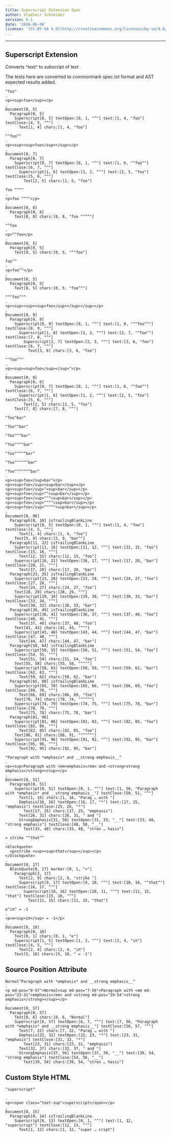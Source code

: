 ```yaml
---
title: Superscript Extension Spec
author: Vladimir Schneider
version: 0.1
date: '2016-06-06'
license: '[CC-BY-SA 4.0](http://creativecommons.org/licenses/by-sa/4.0/)'
...
```


---

## Superscript Extension

Converts ^text^ to subscript of text

The tests here are converted to commonmark spec.txt format and AST expected results added.

```````````````````````````````` example Superscript Extension: 1
^foo^
.
<p><sup>foo</sup></p>
.
Document[0, 5]
  Paragraph[0, 5]
    Superscript[0, 5] textOpen:[0, 1, "^"] text:[1, 4, "foo"] textClose:[4, 5, "^"]
      Text[1, 4] chars:[1, 4, "foo"]
````````````````````````````````


```````````````````````````````` example Superscript Extension: 2
^^foo^^
.
<p><sup><sup>foo</sup></sup></p>
.
Document[0, 7]
  Paragraph[0, 7]
    Superscript[0, 7] textOpen:[0, 1, "^"] text:[1, 6, "^foo^"] textClose:[6, 7, "^"]
      Superscript[1, 6] textOpen:[1, 2, "^"] text:[2, 5, "foo"] textClose:[5, 6, "^"]
        Text[2, 5] chars:[2, 5, "foo"]
````````````````````````````````


```````````````````````````````` example Superscript Extension: 3
foo ^^^^
.
<p>foo ^^^^</p>
.
Document[0, 8]
  Paragraph[0, 8]
    Text[0, 8] chars:[0, 8, "foo ^^^^"]
````````````````````````````````


```````````````````````````````` example Superscript Extension: 4
^^foo
.
<p>^^foo</p>
.
Document[0, 5]
  Paragraph[0, 5]
    Text[0, 5] chars:[0, 5, "^^foo"]
````````````````````````````````


```````````````````````````````` example Superscript Extension: 5
foo^^
.
<p>foo^^</p>
.
Document[0, 5]
  Paragraph[0, 5]
    Text[0, 5] chars:[0, 5, "foo^^"]
````````````````````````````````


```````````````````````````````` example Superscript Extension: 6
^^^foo^^^
.
<p><sup><sup><sup>foo</sup></sup></sup></p>
.
Document[0, 9]
  Paragraph[0, 9]
    Superscript[0, 9] textOpen:[0, 1, "^"] text:[1, 8, "^^foo^^"] textClose:[8, 9, "^"]
      Superscript[1, 8] textOpen:[1, 2, "^"] text:[2, 7, "^foo^"] textClose:[7, 8, "^"]
        Superscript[2, 7] textOpen:[2, 3, "^"] text:[3, 6, "foo"] textClose:[6, 7, "^"]
          Text[3, 6] chars:[3, 6, "foo"]
````````````````````````````````


```````````````````````````````` example Superscript Extension: 7
^^foo^^^
.
<p><sup><sup>foo</sup></sup>^</p>
.
Document[0, 8]
  Paragraph[0, 8]
    Superscript[0, 7] textOpen:[0, 1, "^"] text:[1, 6, "^foo^"] textClose:[6, 7, "^"]
      Superscript[1, 6] textOpen:[1, 2, "^"] text:[2, 5, "foo"] textClose:[5, 6, "^"]
        Text[2, 5] chars:[2, 5, "foo"]
    Text[7, 8] chars:[7, 8, "^"]
````````````````````````````````


```````````````````````````````` example Superscript Extension: 8
^foo^bar^

^foo^^bar^

^foo^^^bar^

^foo^^^^bar^

^foo^^^^^bar^

^foo^^^^^^bar^

^foo^^^^^^^bar^
.
<p><sup>foo</sup>bar^</p>
<p><sup>foo</sup><sup>bar</sup></p>
<p><sup>foo</sup>^<sup>bar</sup></p>
<p><sup>foo</sup>^^<sup>bar</sup></p>
<p><sup>foo</sup>^^^<sup>bar</sup></p>
<p><sup>foo</sup>^^^^<sup>bar</sup></p>
<p><sup>foo</sup>^^^^^<sup>bar</sup></p>
.
Document[0, 96]
  Paragraph[0, 10] isTrailingBlankLine
    Superscript[0, 5] textOpen:[0, 1, "^"] text:[1, 4, "foo"] textClose:[4, 5, "^"]
      Text[1, 4] chars:[1, 4, "foo"]
    Text[5, 9] chars:[5, 9, "bar^"]
  Paragraph[11, 22] isTrailingBlankLine
    Superscript[11, 16] textOpen:[11, 12, "^"] text:[12, 15, "foo"] textClose:[15, 16, "^"]
      Text[12, 15] chars:[12, 15, "foo"]
    Superscript[16, 21] textOpen:[16, 17, "^"] text:[17, 20, "bar"] textClose:[20, 21, "^"]
      Text[17, 20] chars:[17, 20, "bar"]
  Paragraph[23, 35] isTrailingBlankLine
    Superscript[23, 28] textOpen:[23, 24, "^"] text:[24, 27, "foo"] textClose:[27, 28, "^"]
      Text[24, 27] chars:[24, 27, "foo"]
    Text[28, 29] chars:[28, 29, "^"]
    Superscript[29, 34] textOpen:[29, 30, "^"] text:[30, 33, "bar"] textClose:[33, 34, "^"]
      Text[30, 33] chars:[30, 33, "bar"]
  Paragraph[36, 49] isTrailingBlankLine
    Superscript[36, 41] textOpen:[36, 37, "^"] text:[37, 40, "foo"] textClose:[40, 41, "^"]
      Text[37, 40] chars:[37, 40, "foo"]
    Text[41, 43] chars:[41, 43, "^^"]
    Superscript[43, 48] textOpen:[43, 44, "^"] text:[44, 47, "bar"] textClose:[47, 48, "^"]
      Text[44, 47] chars:[44, 47, "bar"]
  Paragraph[50, 64] isTrailingBlankLine
    Superscript[50, 55] textOpen:[50, 51, "^"] text:[51, 54, "foo"] textClose:[54, 55, "^"]
      Text[51, 54] chars:[51, 54, "foo"]
    Text[55, 58] chars:[55, 58, "^^^"]
    Superscript[58, 63] textOpen:[58, 59, "^"] text:[59, 62, "bar"] textClose:[62, 63, "^"]
      Text[59, 62] chars:[59, 62, "bar"]
  Paragraph[65, 80] isTrailingBlankLine
    Superscript[65, 70] textOpen:[65, 66, "^"] text:[66, 69, "foo"] textClose:[69, 70, "^"]
      Text[66, 69] chars:[66, 69, "foo"]
    Text[70, 74] chars:[70, 74, "^^^^"]
    Superscript[74, 79] textOpen:[74, 75, "^"] text:[75, 78, "bar"] textClose:[78, 79, "^"]
      Text[75, 78] chars:[75, 78, "bar"]
  Paragraph[81, 96]
    Superscript[81, 86] textOpen:[81, 82, "^"] text:[82, 85, "foo"] textClose:[85, 86, "^"]
      Text[82, 85] chars:[82, 85, "foo"]
    Text[86, 91] chars:[86, 91, "^^^^^"]
    Superscript[91, 96] textOpen:[91, 92, "^"] text:[92, 95, "bar"] textClose:[95, 96, "^"]
      Text[92, 95] chars:[92, 95, "bar"]
````````````````````````````````


```````````````````````````````` example Superscript Extension: 9
^Paragraph with *emphasis* and __strong emphasis__^
.
<p><sup>Paragraph with <em>emphasis</em> and <strong>strong emphasis</strong></sup></p>
.
Document[0, 51]
  Paragraph[0, 51]
    Superscript[0, 51] textOpen:[0, 1, "^"] text:[1, 50, "Paragraph with *emphasis* and __strong emphasis__"] textClose:[50, 51, "^"]
      Text[1, 16] chars:[1, 16, "Parag … with "]
      Emphasis[16, 26] textOpen:[16, 17, "*"] text:[17, 25, "emphasis"] textClose:[25, 26, "*"]
        Text[17, 25] chars:[17, 25, "emphasis"]
      Text[26, 31] chars:[26, 31, " and "]
      StrongEmphasis[31, 50] textOpen:[31, 33, "__"] text:[33, 48, "strong emphasis"] textClose:[48, 50, "__"]
        Text[33, 48] chars:[33, 48, "stron … hasis"]
````````````````````````````````


```````````````````````````````` example Superscript Extension: 10
> strike ^^that^^
.
<blockquote>
  <p>strike <sup><sup>that</sup></sup></p>
</blockquote>
.
Document[0, 17]
  BlockQuote[0, 17] marker:[0, 1, ">"]
    Paragraph[2, 17]
      Text[2, 9] chars:[2, 9, "strike "]
      Superscript[9, 17] textOpen:[9, 10, "^"] text:[10, 16, "^that^"] textClose:[16, 17, "^"]
        Superscript[10, 16] textOpen:[10, 11, "^"] text:[11, 15, "that"] textClose:[15, 16, "^"]
          Text[11, 15] chars:[11, 15, "that"]
````````````````````````````````


```````````````````````````````` example Superscript Extension: 11
e^iπ^ = -1
.
<p>e<sup>iπ</sup> = -1</p>
.
Document[0, 10]
  Paragraph[0, 10]
    Text[0, 1] chars:[0, 1, "e"]
    Superscript[1, 5] textOpen:[1, 2, "^"] text:[2, 4, "iπ"] textClose:[4, 5, "^"]
      Text[2, 4] chars:[2, 4, "iπ"]
    Text[5, 10] chars:[5, 10, " = -1"]
````````````````````````````````


## Source Position Attribute

```````````````````````````````` example(Source Position Attribute: 1) options(src-pos)
Normal^Paragraph with *emphasis* and __strong emphasis__^
.
<p md-pos="0-57">Normal<sup md-pos="7-56">Paragraph with <em md-pos="23-31">emphasis</em> and <strong md-pos="39-54">strong emphasis</strong></sup></p>
.
Document[0, 57]
  Paragraph[0, 57]
    Text[0, 6] chars:[0, 6, "Normal"]
    Superscript[6, 57] textOpen:[6, 7, "^"] text:[7, 56, "Paragraph with *emphasis* and __strong emphasis__"] textClose:[56, 57, "^"]
      Text[7, 22] chars:[7, 22, "Parag … with "]
      Emphasis[22, 32] textOpen:[22, 23, "*"] text:[23, 31, "emphasis"] textClose:[31, 32, "*"]
        Text[23, 31] chars:[23, 31, "emphasis"]
      Text[32, 37] chars:[32, 37, " and "]
      StrongEmphasis[37, 56] textOpen:[37, 39, "__"] text:[39, 54, "strong emphasis"] textClose:[54, 56, "__"]
        Text[39, 54] chars:[39, 54, "stron … hasis"]
````````````````````````````````


## Custom Style HTML

```````````````````````````````` example(Custom Style HTML: 1) options(style-superscript)
^superscript^

.
<p><span class="text-sup">superscript</span></p>
.
Document[0, 15]
  Paragraph[0, 14] isTrailingBlankLine
    Superscript[0, 13] textOpen:[0, 1, "^"] text:[1, 12, "superscript"] textClose:[12, 13, "^"]
      Text[1, 12] chars:[1, 12, "super … cript"]
````````````````````````````````


